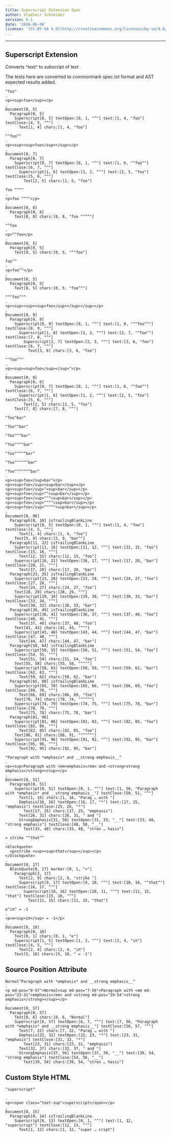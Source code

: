 ```yaml
---
title: Superscript Extension Spec
author: Vladimir Schneider
version: 0.1
date: '2016-06-06'
license: '[CC-BY-SA 4.0](http://creativecommons.org/licenses/by-sa/4.0/)'
...
```


---

## Superscript Extension

Converts ^text^ to subscript of text

The tests here are converted to commonmark spec.txt format and AST expected results added.

```````````````````````````````` example Superscript Extension: 1
^foo^
.
<p><sup>foo</sup></p>
.
Document[0, 5]
  Paragraph[0, 5]
    Superscript[0, 5] textOpen:[0, 1, "^"] text:[1, 4, "foo"] textClose:[4, 5, "^"]
      Text[1, 4] chars:[1, 4, "foo"]
````````````````````````````````


```````````````````````````````` example Superscript Extension: 2
^^foo^^
.
<p><sup><sup>foo</sup></sup></p>
.
Document[0, 7]
  Paragraph[0, 7]
    Superscript[0, 7] textOpen:[0, 1, "^"] text:[1, 6, "^foo^"] textClose:[6, 7, "^"]
      Superscript[1, 6] textOpen:[1, 2, "^"] text:[2, 5, "foo"] textClose:[5, 6, "^"]
        Text[2, 5] chars:[2, 5, "foo"]
````````````````````````````````


```````````````````````````````` example Superscript Extension: 3
foo ^^^^
.
<p>foo ^^^^</p>
.
Document[0, 8]
  Paragraph[0, 8]
    Text[0, 8] chars:[0, 8, "foo ^^^^"]
````````````````````````````````


```````````````````````````````` example Superscript Extension: 4
^^foo
.
<p>^^foo</p>
.
Document[0, 5]
  Paragraph[0, 5]
    Text[0, 5] chars:[0, 5, "^^foo"]
````````````````````````````````


```````````````````````````````` example Superscript Extension: 5
foo^^
.
<p>foo^^</p>
.
Document[0, 5]
  Paragraph[0, 5]
    Text[0, 5] chars:[0, 5, "foo^^"]
````````````````````````````````


```````````````````````````````` example Superscript Extension: 6
^^^foo^^^
.
<p><sup><sup><sup>foo</sup></sup></sup></p>
.
Document[0, 9]
  Paragraph[0, 9]
    Superscript[0, 9] textOpen:[0, 1, "^"] text:[1, 8, "^^foo^^"] textClose:[8, 9, "^"]
      Superscript[1, 8] textOpen:[1, 2, "^"] text:[2, 7, "^foo^"] textClose:[7, 8, "^"]
        Superscript[2, 7] textOpen:[2, 3, "^"] text:[3, 6, "foo"] textClose:[6, 7, "^"]
          Text[3, 6] chars:[3, 6, "foo"]
````````````````````````````````


```````````````````````````````` example Superscript Extension: 7
^^foo^^^
.
<p><sup><sup>foo</sup></sup>^</p>
.
Document[0, 8]
  Paragraph[0, 8]
    Superscript[0, 7] textOpen:[0, 1, "^"] text:[1, 6, "^foo^"] textClose:[6, 7, "^"]
      Superscript[1, 6] textOpen:[1, 2, "^"] text:[2, 5, "foo"] textClose:[5, 6, "^"]
        Text[2, 5] chars:[2, 5, "foo"]
    Text[7, 8] chars:[7, 8, "^"]
````````````````````````````````


```````````````````````````````` example Superscript Extension: 8
^foo^bar^

^foo^^bar^

^foo^^^bar^

^foo^^^^bar^

^foo^^^^^bar^

^foo^^^^^^bar^

^foo^^^^^^^bar^
.
<p><sup>foo</sup>bar^</p>
<p><sup>foo</sup><sup>bar</sup></p>
<p><sup>foo</sup>^<sup>bar</sup></p>
<p><sup>foo</sup>^^<sup>bar</sup></p>
<p><sup>foo</sup>^^^<sup>bar</sup></p>
<p><sup>foo</sup>^^^^<sup>bar</sup></p>
<p><sup>foo</sup>^^^^^<sup>bar</sup></p>
.
Document[0, 96]
  Paragraph[0, 10] isTrailingBlankLine
    Superscript[0, 5] textOpen:[0, 1, "^"] text:[1, 4, "foo"] textClose:[4, 5, "^"]
      Text[1, 4] chars:[1, 4, "foo"]
    Text[5, 9] chars:[5, 9, "bar^"]
  Paragraph[11, 22] isTrailingBlankLine
    Superscript[11, 16] textOpen:[11, 12, "^"] text:[12, 15, "foo"] textClose:[15, 16, "^"]
      Text[12, 15] chars:[12, 15, "foo"]
    Superscript[16, 21] textOpen:[16, 17, "^"] text:[17, 20, "bar"] textClose:[20, 21, "^"]
      Text[17, 20] chars:[17, 20, "bar"]
  Paragraph[23, 35] isTrailingBlankLine
    Superscript[23, 28] textOpen:[23, 24, "^"] text:[24, 27, "foo"] textClose:[27, 28, "^"]
      Text[24, 27] chars:[24, 27, "foo"]
    Text[28, 29] chars:[28, 29, "^"]
    Superscript[29, 34] textOpen:[29, 30, "^"] text:[30, 33, "bar"] textClose:[33, 34, "^"]
      Text[30, 33] chars:[30, 33, "bar"]
  Paragraph[36, 49] isTrailingBlankLine
    Superscript[36, 41] textOpen:[36, 37, "^"] text:[37, 40, "foo"] textClose:[40, 41, "^"]
      Text[37, 40] chars:[37, 40, "foo"]
    Text[41, 43] chars:[41, 43, "^^"]
    Superscript[43, 48] textOpen:[43, 44, "^"] text:[44, 47, "bar"] textClose:[47, 48, "^"]
      Text[44, 47] chars:[44, 47, "bar"]
  Paragraph[50, 64] isTrailingBlankLine
    Superscript[50, 55] textOpen:[50, 51, "^"] text:[51, 54, "foo"] textClose:[54, 55, "^"]
      Text[51, 54] chars:[51, 54, "foo"]
    Text[55, 58] chars:[55, 58, "^^^"]
    Superscript[58, 63] textOpen:[58, 59, "^"] text:[59, 62, "bar"] textClose:[62, 63, "^"]
      Text[59, 62] chars:[59, 62, "bar"]
  Paragraph[65, 80] isTrailingBlankLine
    Superscript[65, 70] textOpen:[65, 66, "^"] text:[66, 69, "foo"] textClose:[69, 70, "^"]
      Text[66, 69] chars:[66, 69, "foo"]
    Text[70, 74] chars:[70, 74, "^^^^"]
    Superscript[74, 79] textOpen:[74, 75, "^"] text:[75, 78, "bar"] textClose:[78, 79, "^"]
      Text[75, 78] chars:[75, 78, "bar"]
  Paragraph[81, 96]
    Superscript[81, 86] textOpen:[81, 82, "^"] text:[82, 85, "foo"] textClose:[85, 86, "^"]
      Text[82, 85] chars:[82, 85, "foo"]
    Text[86, 91] chars:[86, 91, "^^^^^"]
    Superscript[91, 96] textOpen:[91, 92, "^"] text:[92, 95, "bar"] textClose:[95, 96, "^"]
      Text[92, 95] chars:[92, 95, "bar"]
````````````````````````````````


```````````````````````````````` example Superscript Extension: 9
^Paragraph with *emphasis* and __strong emphasis__^
.
<p><sup>Paragraph with <em>emphasis</em> and <strong>strong emphasis</strong></sup></p>
.
Document[0, 51]
  Paragraph[0, 51]
    Superscript[0, 51] textOpen:[0, 1, "^"] text:[1, 50, "Paragraph with *emphasis* and __strong emphasis__"] textClose:[50, 51, "^"]
      Text[1, 16] chars:[1, 16, "Parag … with "]
      Emphasis[16, 26] textOpen:[16, 17, "*"] text:[17, 25, "emphasis"] textClose:[25, 26, "*"]
        Text[17, 25] chars:[17, 25, "emphasis"]
      Text[26, 31] chars:[26, 31, " and "]
      StrongEmphasis[31, 50] textOpen:[31, 33, "__"] text:[33, 48, "strong emphasis"] textClose:[48, 50, "__"]
        Text[33, 48] chars:[33, 48, "stron … hasis"]
````````````````````````````````


```````````````````````````````` example Superscript Extension: 10
> strike ^^that^^
.
<blockquote>
  <p>strike <sup><sup>that</sup></sup></p>
</blockquote>
.
Document[0, 17]
  BlockQuote[0, 17] marker:[0, 1, ">"]
    Paragraph[2, 17]
      Text[2, 9] chars:[2, 9, "strike "]
      Superscript[9, 17] textOpen:[9, 10, "^"] text:[10, 16, "^that^"] textClose:[16, 17, "^"]
        Superscript[10, 16] textOpen:[10, 11, "^"] text:[11, 15, "that"] textClose:[15, 16, "^"]
          Text[11, 15] chars:[11, 15, "that"]
````````````````````````````````


```````````````````````````````` example Superscript Extension: 11
e^iπ^ = -1
.
<p>e<sup>iπ</sup> = -1</p>
.
Document[0, 10]
  Paragraph[0, 10]
    Text[0, 1] chars:[0, 1, "e"]
    Superscript[1, 5] textOpen:[1, 2, "^"] text:[2, 4, "iπ"] textClose:[4, 5, "^"]
      Text[2, 4] chars:[2, 4, "iπ"]
    Text[5, 10] chars:[5, 10, " = -1"]
````````````````````````````````


## Source Position Attribute

```````````````````````````````` example(Source Position Attribute: 1) options(src-pos)
Normal^Paragraph with *emphasis* and __strong emphasis__^
.
<p md-pos="0-57">Normal<sup md-pos="7-56">Paragraph with <em md-pos="23-31">emphasis</em> and <strong md-pos="39-54">strong emphasis</strong></sup></p>
.
Document[0, 57]
  Paragraph[0, 57]
    Text[0, 6] chars:[0, 6, "Normal"]
    Superscript[6, 57] textOpen:[6, 7, "^"] text:[7, 56, "Paragraph with *emphasis* and __strong emphasis__"] textClose:[56, 57, "^"]
      Text[7, 22] chars:[7, 22, "Parag … with "]
      Emphasis[22, 32] textOpen:[22, 23, "*"] text:[23, 31, "emphasis"] textClose:[31, 32, "*"]
        Text[23, 31] chars:[23, 31, "emphasis"]
      Text[32, 37] chars:[32, 37, " and "]
      StrongEmphasis[37, 56] textOpen:[37, 39, "__"] text:[39, 54, "strong emphasis"] textClose:[54, 56, "__"]
        Text[39, 54] chars:[39, 54, "stron … hasis"]
````````````````````````````````


## Custom Style HTML

```````````````````````````````` example(Custom Style HTML: 1) options(style-superscript)
^superscript^

.
<p><span class="text-sup">superscript</span></p>
.
Document[0, 15]
  Paragraph[0, 14] isTrailingBlankLine
    Superscript[0, 13] textOpen:[0, 1, "^"] text:[1, 12, "superscript"] textClose:[12, 13, "^"]
      Text[1, 12] chars:[1, 12, "super … cript"]
````````````````````````````````


